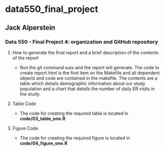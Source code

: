 # data550_final_project

## Jack Alperstein

### Data 550 - Final Project 4: organization and GitHub repository

1.  How to generate the final report and a brief description of the contents of the report

    -   Run the git command `make` and the report will generate. The code to create report.html is the first item on the Makefile and all dependent objects and code are contained in the makefile. The contents are a table which details demographic information about our study population and a chart that details the number of daily ER visits in the study.

2.  Table Code

    -   The code for creating the required table is located in **code/03_table_one.R**

3.  Figure Code

    -   The code for creating the required figure is located in **code/04_figure_one.R**
